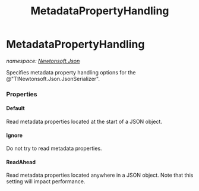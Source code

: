 ﻿---
title: MetadataPropertyHandling
---

# MetadataPropertyHandling
_namespace: [Newtonsoft.Json](N-Newtonsoft.Json.html)_

Specifies metadata property handling options for the @"T:Newtonsoft.Json.JsonSerializer".



### Properties

#### Default
Read metadata properties located at the start of a JSON object.
#### Ignore
Do not try to read metadata properties.
#### ReadAhead
Read metadata properties located anywhere in a JSON object. Note that this setting will impact performance.


